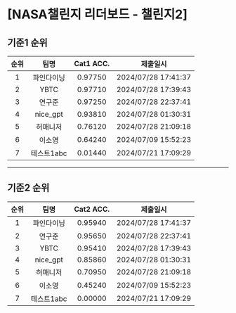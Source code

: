 # [NASA챌린지 리더보드 - 챌린지2]
## 기준1 순위
| 순위 | 팀명 | Cat1 ACC. | 제출일시 |
|:----:|:----:|:-----:|:----:|
| 1 | 파인다이닝 | 0.97750 | 2024/07/28 17:41:37 |
| 2 | YBTC | 0.97710 | 2024/07/28 17:39:43 |
| 3 | 연구준 | 0.97250 | 2024/07/28 22:37:41 |
| 4 | nice_gpt | 0.93810 | 2024/07/28 01:30:31 |
| 5 | 허매니저 | 0.76120 | 2024/07/28 21:09:18 |
| 6 | 이소영 | 0.64240 | 2024/07/09 15:52:23 |
| 7 | 테스트1abc | 0.01440 | 2024/07/21 17:09:29 |
___
## 기준2 순위
| 순위 | 팀명 | Cat2 ACC. | 제출일시 |
|:----:|:----:|:-----:|:----:|
| 1 | 파인다이닝 | 0.95940 | 2024/07/28 17:41:37 |
| 2 | 연구준 | 0.95650 | 2024/07/28 22:37:41 |
| 3 | YBTC | 0.95410 | 2024/07/28 17:39:43 |
| 4 | nice_gpt | 0.85860 | 2024/07/28 01:30:31 |
| 5 | 허매니저 | 0.70950 | 2024/07/28 21:09:18 |
| 6 | 이소영 | 0.45240 | 2024/07/09 15:52:23 |
| 7 | 테스트1abc | 0.00000 | 2024/07/21 17:09:29 |
